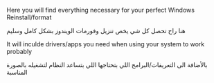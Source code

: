 Here you will find everything necessary for your perfect Windows Reinstall/format


هنا راح تحصل كل شي يخص تنزيل وفورمات الويندوز بشكل كامل وسليم 


It will inculde drivers/apps you need when using your system to work probably


بالأضافة الى التعريفات/البرامج اللي بتحتاجها اللي بتساعد النظام لتشغيله بالصورة المناسبة
